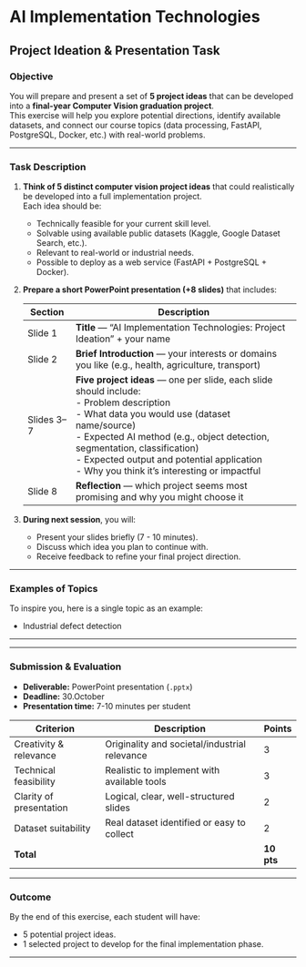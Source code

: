 # AI Implementation Technologies  
## Project Ideation & Presentation Task

### Objective  
You will prepare and present a set of **5 project ideas** that can be developed into a **final-year Computer Vision graduation project**.  
This exercise will help you explore potential directions, identify available datasets, and connect our course topics (data processing, FastAPI, PostgreSQL, Docker, etc.) with real-world problems.

---

### Task Description  

1. **Think of 5 distinct computer vision project ideas** that could realistically be developed into a full implementation project.  
   Each idea should be:  
   - Technically feasible for your current skill level.  
   - Solvable using available public datasets (Kaggle, Google Dataset Search, etc.).  
   - Relevant to real-world or industrial needs.  
   - Possible to deploy as a web service (FastAPI + PostgreSQL + Docker).  

2. **Prepare a short PowerPoint presentation (+8 slides)** that includes:

   | Section | Description |
   |----------|-------------|
   | Slide 1 | **Title** — “AI Implementation Technologies: Project Ideation” + your name |
   | Slide 2 | **Brief Introduction** — your interests or domains you like (e.g., health, agriculture, transport) |
   | Slides 3–7 | **Five project ideas** — one per slide, each slide should include:<br> - Problem description<br> - What data you would use (dataset name/source)<br> - Expected AI method (e.g., object detection, segmentation, classification)<br> - Expected output and potential application<br> - Why you think it’s interesting or impactful |
   | Slide 8 | **Reflection** — which project seems most promising and why you might choose it |

3. **During next session**, you will:
   - Present your slides briefly (7 - 10 minutes).
   - Discuss which idea you plan to continue with.
   - Receive feedback to refine your final project direction.

---

### Examples of Topics
To inspire you, here is a single topic as an example:

- Industrial defect detection


---


---

### Submission & Evaluation
- **Deliverable:** PowerPoint presentation (`.pptx`)
- **Deadline:** 30.October
- **Presentation time:** 7-10 minutes per student

| Criterion | Description | Points |
|------------|--------------|--------|
| Creativity & relevance | Originality and societal/industrial relevance | 3 |
| Technical feasibility | Realistic to implement with available tools | 3 |
| Clarity of presentation | Logical, clear, well-structured slides | 2 |
| Dataset suitability | Real dataset identified or easy to collect | 2 |
| **Total** |  | **10 pts** |

---

### Outcome
By the end of this exercise, each student will have:
- 5 potential project ideas.
- 1 selected project to develop for the final implementation phase.

---
